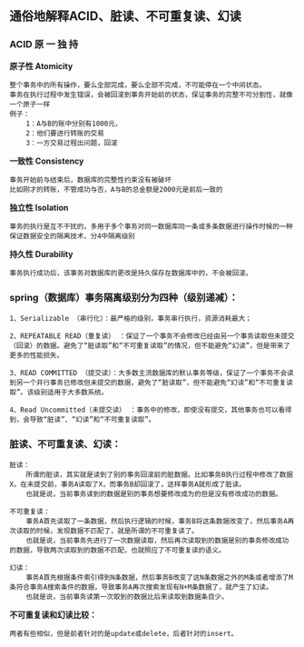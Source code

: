 ## 通俗地解释ACID、脏读、不可重复读、幻读

### ACID 原 一 独 持

**原子性  Atomicity**

```
整个事务中的所有操作，要么全部完成，要么全部不完成，不可能停在一个中间状态。
事务在执行过程中发生错误，会被回滚到事务开始前的状态，保证事务的完整不可分割性，就像一个原子一样
例子：
    1：A与B的账中分别有1000元，
    2：他们要进行转账的交易
    3：一方交易过程出问题，回滚
```

**一致性 Consistency**

```
事务开始前与结束后，数据库的完整性约束没有被破坏
比如刚才的转账，不管成功与否，A与B的总金额是2000元是前后一致的
```

**独立性 Isolation**

```
事务的执行是互不干扰的，多用于多个事务对同一数据库同一条或多条数据进行操作时候的一种保证数据安全的隔离技术，分4中隔离级别
```

**持久性 Durability**

```
事务执行成功后，该事务对数据库的更改是持久保存在数据库中的，不会被回滚。
```

### spring（数据库）事务隔离级别分为四种（级别递减）：

```
1、Serializable （串行化）：最严格的级别，事务串行执行，资源消耗最大；

2、REPEATABLE READ（重复读） ：保证了一个事务不会修改已经由另一个事务读取但未提交（回滚）的数据。避免了“脏读取”和“不可重复读取”的情况，但不能避免“幻读”，但是带来了更多的性能损失。

3、READ COMMITTED （提交读）：大多数主流数据库的默认事务等级，保证了一个事务不会读到另一个并行事务已修改但未提交的数据，避免了“脏读取”，但不能避免“幻读”和“不可重复读取”。该级别适用于大多数系统。

4、Read Uncommitted（未提交读） ：事务中的修改，即使没有提交，其他事务也可以看得到，会导致“脏读”、“幻读”和“不可重复读取”。
```

### 脏读、不可重复读、幻读：

```
脏读：
	所谓的脏读，其实就是读到了别的事务回滚前的脏数据。比如事务B执行过程中修改了数据X，在未提交前，事务A读取了X，而事务B却回滚了，这样事务A就形成了脏读。
	也就是说，当前事务读到的数据是别的事务想要修改成为的但是没有修改成功的数据。
```

```
不可重复读：
	事务A首先读取了一条数据，然后执行逻辑的时候，事务B将这条数据改变了，然后事务A再次读取的时候，发现数据不匹配了，就是所谓的不可重复读了。
	也就是说，当前事务先进行了一次数据读取，然后再次读取到的数据是别的事务修改成功的数据，导致两次读取到的数据不匹配，也就照应了不可重复读的语义。
```

```
幻读：
	事务A首先根据条件索引得到N条数据，然后事务B改变了这N条数据之外的M条或者增添了M条符合事务A搜索条件的数据，导致事务A再次搜索发现有N+M条数据了，就产生了幻读。
	也就是说，当前事务读第一次取到的数据比后来读取到数据条目少。
```

**不可重复读和幻读比较：**

```
两者有些相似，但是前者针对的是update或delete，后者针对的insert。
```

